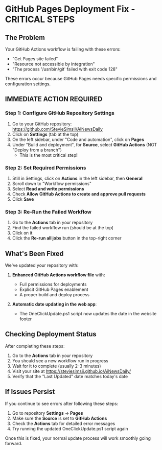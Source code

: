 # GitHub Pages Deployment Fix - CRITICAL STEPS

## The Problem
Your GitHub Actions workflow is failing with these errors:
- "Get Pages site failed"
- "Resource not accessible by integration"
- "The process '/usr/bin/git' failed with exit code 128"

These errors occur because GitHub Pages needs specific permissions and configuration settings.

## IMMEDIATE ACTION REQUIRED

### Step 1: Configure GitHub Repository Settings

1. Go to your GitHub repository: https://github.com/StevieSimsII/AiNewsDaily
2. Click on **Settings** (tab at the top)
3. On the left sidebar, under "Code and automation", click on **Pages**
4. Under "Build and deployment", for **Source**, select **GitHub Actions** (NOT "Deploy from a branch")
   - This is the most critical step!

### Step 2: Set Required Permissions

1. Still in Settings, click on **Actions** in the left sidebar, then **General**
2. Scroll down to "Workflow permissions"
3. Select **Read and write permissions**
4. Check **Allow GitHub Actions to create and approve pull requests**
5. Click **Save**

### Step 3: Re-Run the Failed Workflow

1. Go to the **Actions** tab in your repository
2. Find the failed workflow run (should be at the top)
3. Click on it
4. Click the **Re-run all jobs** button in the top-right corner

## What's Been Fixed

We've updated your repository with:

1. **Enhanced GitHub Actions workflow file** with:
   - Full permissions for deployments
   - Explicit GitHub Pages enablement
   - A proper build and deploy process

2. **Automatic date updating in the web app**:
   - The OneClickUpdate.ps1 script now updates the date in the website footer

## Checking Deployment Status

After completing these steps:

1. Go to the **Actions** tab in your repository
2. You should see a new workflow run in progress
3. Wait for it to complete (usually 2-3 minutes)
4. Visit your site at https://steviesimsii.github.io/AiNewsDaily/
5. Verify that the "Last Updated" date matches today's date

## If Issues Persist

If you continue to see errors after following these steps:

1. Go to repository **Settings** → **Pages**
2. Make sure the **Source** is set to **GitHub Actions**
3. Check the **Actions** tab for detailed error messages
4. Try running the updated OneClickUpdate.ps1 script again

Once this is fixed, your normal update process will work smoothly going forward.
